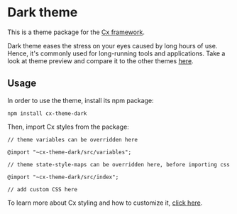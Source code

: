 # Dark theme

This is a theme package for the [Cx framework](http://cxjs.io/).

Dark theme eases the stress on your eyes caused by long hours of use. 
Hence, it's commonly used for long-running tools and applications.
Take a look at theme preview and compare it to the other themes [here](http://cxjs.io/v/master/themes/).

## Usage

In order to use the theme, install its npm package:

```
npm install cx-theme-dark
```
Then, import Cx styles from the package:
```
// theme variables can be overridden here

@import "~cx-theme-dark/src/variables";

// theme state-style-maps can be overridden here, before importing css  

@import "~cx-theme-dark/src/index";

// add custom CSS here
```
To learn more about Cx styling and how to customize it, 
[click here](http://cxjs.io/v/master/docs/concepts/css).